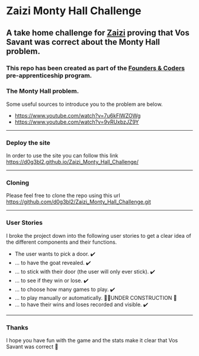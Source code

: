# Zaizi Monty Hall Challenge

## A take home challenge for [Zaizi](https://www.zaizi.com/) proving that Vos Savant was correct about the Monty Hall problem.

### This repo has been created as part of the [Founders & Coders](https://learn.foundersandcoders.com) pre-apprenticeship program.

### The Monty Hall problem.

Some useful sources to introduce you to the problem are below.

- https://www.youtube.com/watch?v=7u6kFlWZOWg
- https://www.youtube.com/watch?v=9vRUxbzJZ9Y

---

### Deploy the site

In order to use the site you can follow this link https://d0g3bl2.github.io/Zaizi_Monty_Hall_Challenge/ 

---

### Cloning 

Please feel free to clone the repo using this url https://github.com/d0g3bl2/Zaizi_Monty_Hall_Challenge.git

---

### User Stories

I broke the project down into the following user stories to get a clear idea of the different components and their functions.

- The user wants to pick a door. ✔️
- ... to have the goat revealed. ✔️
- ... to stick with their door (the user will only ever stick). ✔️
- ... to see if they win or lose. ✔️
- ... to choose how many games to play. ✔️
- ... to play manually or automatically. 👷‍♀️UNDER CONSTRUCTION 🚧
- ... to have their wins and loses recorded and visible. ✔️

---

### Thanks 

I hope you have fun with the game and the stats make it clear that Vos Savant was correct 🙂
